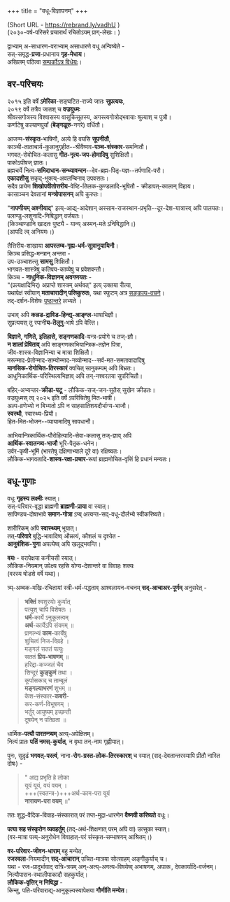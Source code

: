 +++
title = "वधू-विज्ञापनम्"
+++

(Short URL - https://rebrand.ly/vadhU )  
(२०३०-वर्ष-परिसरे प्रचारार्थं रचितोऽयम् प्राग्-लेखः। )

द्वाभ्याम् अ-साधारण-वराभ्याम् असाधारणे वधू अन्विष्येते -  
सत्-समृद्ध-**प्रजा**-प्रधानाय **गृह-मेधाय**।  
अखिलम् पठित्वा [सम्पर्कोऽत्र विधेयः](/intro/contact/)।

## वर-परिचयः
२०१५ इति वर्षे **ऽमेरिका**-सङ्घटित-राज्ये जातः **सुप्रत्ययः**,  
२०१९ वर्षे तत्रैव जातश् च **वज्रयुध्मः**  
श्रीवत्सगोत्रस्य विश्वासस्य वासुकिसुतस्य, अगस्त्यगोत्रोद्भवायाः श्रुत्याश् च पुत्रौ।  
कर्णाटेषु कल्याणपुर्यां (**बॆङ्गळूरु**-नगरे) वर्धितौ। 

आजन्म-**संस्कृत**-भाषिणौ, अल्पे हि वयसि **सूपनीतौ**,  
काञ्ची-ताताचार्य-कुलानुगृहीत--श्रीवैष्णव-**पञ्च-संस्कार**-समन्वितौ।  
भगवत्-सेवोचित-कलासु **गीत-नृत्य-जप-होमादिषु** सुशिक्षितौ।  
पाकोऽपीषज् ज्ञातः।   
ब्रह्मचर्ये नित्य-**समिदाधान-सन्ध्यावन्दन**--देव-ब्रह्म-पितृ-यज्ञ--तर्पणादि-परौ।  
**एकादशीसु** सकृद्-भुक्त्य्-अवलम्बिनाव् उपवसतः।  
सदैव प्रायेण **शिखोपवीतोत्तरीय**-वेष्टि-तिलक-कुण्डलादि-भूषितौ - क्रीडापत्-कालान् विहाय।  
कासाञ्चन देवतानां **मन्त्रोपासनम्** अपि कुरुतः। 

"**नापणीयम् अश्नीयाद्**" इत्य्-आद्य्-आदेशान् अस्साम-राजस्थान-प्रभृति--दूर-देश-यात्रास्व् अपि पालयतः।  
पलाण्डु-लशुनादि-निषिद्धान् वर्जयतः।  
(किञ्चाण्डानि खादतः पुष्ट्यै - यान्य् अस्मन्-मते ऽनिषिद्धानि।)  
(आपदि त्व् अनियमः।)  

तैत्तिरीय-शाखाया **आपस्तम्ब-गृह्य-धर्म-सूत्रानुयायिनौ**।  
किञ्च प्रसिद्ध-मन्त्रान् अन्तरा -  
उप-उञ्चाशत्सु **सामसु** शिक्षितौ।  
भागवत-शास्त्रेषु कतिपय-काव्येषु च प्रवेशवन्तौ।  
किञ्च - **नाधुनिक-विज्ञानम् अवगणयतः** -  
"(प्रत्यक्षादिभिर्) अप्राप्ते शास्त्रम् अर्थवत्" इत्य् उक्तया रीत्या,  
यथापेक्षं स्वीयान् **मताचारादीन् परिष्कुरुतः**, यथा स्फुटम् अत्र [सङ्कल्प-वचने](vishvAsaH/kriyA-nishchayaH/tAtkAlika-saMskAraH/manaH/sankalpaH.md)।  
तद्-दर्शन-विशेषः [पृष्ठान्तरे](/AgamaH/AryaH/hinduism/branches/sAngaNakaH/vaishvAsam) लभ्यते । 

उभाव् अपि **कन्नड-द्राविड-हिन्द्य्-आङ्ग्ल**-भाषाभिज्ञौ।  
सुप्रत्ययस् तु स्पानी**य-तॆलुगु**-भाषे ऽपि वेत्त्ति।  

**विज्ञाने, गणिते, इतिहासे, सङ्गणकादि**-यन्त्र-प्रयोगे च तज्-ज्ञौ।  
**न शालां प्रेषिताव्** अपि साङ्गणकाभियान्त्रिक-तज्ञेन पित्रा,  
जीव-शास्त्र-विज्ञानिन्या च मात्रा शिक्षितौ।  
मरून्माद-प्रेतोन्माद-साम्योन्माद-नव्योन्माद--सर्व-मत-समतावादादिषु  
**मानसिक-रोगोचित-तिरस्कारं** क्वचित् सानुकम्पम् अपि बिभ्रतः।  
आधुनिकार्थिक-परिस्थित्यभिज्ञाव् अपि तन्-नश्वरतया सुपरिचितौ। 

बहिर्-अभ्यन्तर-**क्रीडा-पटू** - लौकिक-सज्-जन-सुतैस् सुखेन क्रीडतः।  
वज्रयुध्मस् त्व् २०२५ इति वर्षे ऽपरिचितेषु मित-भाषी।  
अल्प-व्रणेभ्यो न बिभ्यतो ऽपि न साहसातिशयदौर्भाग्य-भाजौ।  
**स्वस्थौ**, स्वास्थ्य-प्रियौ।  
हित-मित-भोजन--व्यायामादिषु सावधानौ। 

आभियान्त्रिकार्थिक-पौरोहित्यादि-सेवा-कलासु तज्-ज्ञाव् अपि  
**आर्थिक-स्वातन्त्र्य-भाजौ** भूरि-पैतृक-धनेन।  
उर्वर-कृषी-भूमिं (भारतेषु दक्षिणाभ्याले दूरे वा) रक्षिष्यतः।  
लौकिक-भागवतादि-**शास्त्र-रक्षा-प्रचार**-रूपां ब्राह्मणोचित-वृत्तिं हि प्रधानं मन्यतः। 

## वधू-गुणाः
वधूः **गृहस्य लक्ष्मीः** स्यात्।  
सत्-परिवार-वृद्धा ब्राह्मणी **ब्राह्मणी-प्राया** वा स्यात्।  
सापिण्ड्य-दोषाभावे **समान-गोत्रा** ऽप्य् अत्यन्त-सद्-वधू-दौर्लभ्ये स्वीकरिष्यते।  

शारीरिकम् अपि **स्वास्थ्यम्** भूयात्।  
तत्-**परिवारे** बुद्धि-भावादिष्व् औन्नत्यं, कौशलं च दृश्येत -  
**आनुवंशिक-गुणा** अपत्येष्व् अपि खलूद्भवन्ति।  

**वयः** - वरापेक्षया कनीयसी स्यात्।  
लौकिक-नियमान् उपेक्ष्य रहसि योग्य-देशान्तरे वा विवाहः शक्यः  
(वरस्य षोडशे वर्षे यथा)।  

त्र्य्-अम्बक-मखि-रचितायां स्त्री-धर्म-पद्धताव् आश्वलायन-वचनम् **सद्-आचाअर-पूर्णम्** अनुसरेत् - 

> **भक्तिं** श्वशुरयोः कुर्यात्  
पत्युश् चापि विशेषतः ।  
**धर्म**-कार्ये ऽनुकूलत्वम्  
**अर्थ**-कार्येऽपि संयमम् ॥  
प्रागल्भ्यं **काम**-कार्येषु  
शुचित्वं निज-विग्रहे ।  
मङ्गलं सततं पत्युः  
सततं **प्रिय-भाषणम्** ॥  
हरिद्रा-कज्जलं चैव  
सिन्दूरं **कुङ्कुमं** तथा ।  
कूर्पासकञ् च ताम्बूलं  
**मङ्गल्याभरणं** शुभम् ॥  
केश-संस्कार-**कबरी**-  
कर-कर्ण-विभूषणम् ।  
भर्तुर् आयुष्यम् इच्छन्ती  
दूषयेन् न पतिव्रता ॥

धार्मिक-**पत्यौ पारतन्त्र्यम्** अत्य्-अपेक्षितम्।  
नित्यं प्रातः **पतिं नमस्-कुर्यात्**, न वृथा तन्-नाम गृह्णीयात्। 

पुनः, सुदृढं **भगवत्-परत्वं**, नाना-**रोग-ग्रस्त-लोक-तिरस्कारश्** च स्यात् (सद्-देवतान्तरस्यापि प्रीतौ नास्ति दोषः) - 

> " अद्य प्रभृति हे लोका  
यूयं यूयं, वयं वयम् ।  
+++(स्वतन्त्र-)+++अर्थ-काम-परा यूयं  
**नारायण-परा वयम्** ॥"

ततः शुद्ध-वैदिक-विवाह-संस्कारात् परं तप्त-मुद्रा-धारणेन **वैष्णवी करिष्यते** वधूः। 

**पत्या सह संस्कृतेन व्यवहर्तुम्** (तद्-अर्थ-शिक्षणात् परम् अपि वा) उत्सुका स्यात्।  
(वर-मात्रा पत्य्-अनुरोधेन विवाहात्-परं संस्कृत-सम्भाषणम् आश्रितम्।) 

**वर-परिवार-जीवन-धाराम्** बहु मन्येत,  
**रजस्वला**-नियमादीन् **सद्-आचारान्** उचित-मात्रया सोत्साहम् अङ्गीकुर्याच् च।  
यथा - रजः-प्रादुर्भावाद् रात्रि-त्रयम् अन्-अत्य्-अगत्य-विषयेष्व् अभाषणम्, अपाकः, देवकार्यादि-वर्जनम्।  
नित्यौपासन-स्थालीपाकादौ सहकुर्यात्।  
**लौकिक-वृत्तिर् न निषिद्धा** -  
किन्तु, पति-परिवाराद्य्-आनुकूल्यस्यापेक्षया **गौणीति मन्येत**।  

